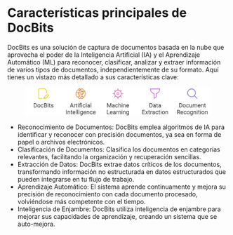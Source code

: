 # Características principales de DocBits

DocBits es una solución de captura de documentos basada en la nube que aprovecha el poder de la Inteligencia Artificial (IA) y el Aprendizaje Automático (ML) para reconocer, clasificar, analizar y extraer información de varios tipos de documentos, independientemente de su formato. Aquí tienes un vistazo más detallado a sus características clave:

<figure><img src="../../.gitbook/assets/napkin-selection.svg" alt=""><figcaption></figcaption></figure>

* Reconocimiento de Documentos: DocBits emplea algoritmos de IA para identificar y reconocer con precisión documentos, ya sea en forma de papel o archivos electrónicos.
* Clasificación de Documentos: Clasifica los documentos en categorías relevantes, facilitando la organización y recuperación sencillas.
* Extracción de Datos: DocBits extrae datos críticos de los documentos, transformando información no estructurada en datos estructurados que pueden integrarse en tu flujo de trabajo.
* Aprendizaje Automático: El sistema aprende continuamente y mejora su precisión de reconocimiento con cada documento procesado, volviéndose más competente con el tiempo.
* Inteligencia de Enjambre: DocBits utiliza inteligencia de enjambre para mejorar sus capacidades de aprendizaje, creando un sistema que se auto-mejora.
